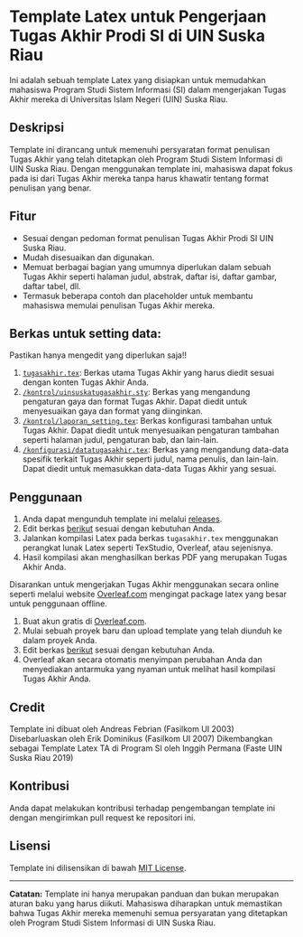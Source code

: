 # Template Latex untuk Pengerjaan Tugas Akhir Prodi SI di UIN Suska Riau

Ini adalah sebuah template Latex yang disiapkan untuk memudahkan mahasiswa Program Studi Sistem Informasi (SI) dalam mengerjakan Tugas Akhir mereka di Universitas Islam Negeri (UIN) Suska Riau.

## Deskripsi

Template ini dirancang untuk memenuhi persyaratan format penulisan Tugas Akhir yang telah ditetapkan oleh Program Studi Sistem Informasi di UIN Suska Riau. Dengan menggunakan template ini, mahasiswa dapat fokus pada isi dari Tugas Akhir mereka tanpa harus khawatir tentang format penulisan yang benar.

## Fitur

- Sesuai dengan pedoman format penulisan Tugas Akhir Prodi SI UIN Suska Riau.
- Mudah disesuaikan dan digunakan.
- Memuat berbagai bagian yang umumnya diperlukan dalam sebuah Tugas Akhir seperti halaman judul, abstrak, daftar isi, daftar gambar, daftar tabel, dll.
- Termasuk beberapa contoh dan placeholder untuk membantu mahasiswa memulai penulisan Tugas Akhir mereka.

## Berkas untuk setting data:
Pastikan hanya mengedit yang diperlukan saja!!
1. [`tugasakhir.tex`](tugasakhir.tex): Berkas utama Tugas Akhir yang harus diedit sesuai dengan konten Tugas Akhir Anda.
2. [`/kontrol/uinsuskatugasakhir.sty`](/kontrol/uinsuskatugasakhir.sty): Berkas yang mengandung pengaturan gaya dan format Tugas Akhir. Dapat diedit untuk menyesuaikan gaya dan format yang diinginkan.
3. [`/kontrol/laporan_setting.tex`](/kontrol/laporan_setting.tex): Berkas konfigurasi tambahan untuk Tugas Akhir. Dapat diedit untuk menyesuaikan pengaturan tambahan seperti halaman judul, pengaturan bab, dan lain-lain.
4. [`/konfigurasi/datatugasakhir.tex`](/konfigurasi/datatugasakhir.tex): Berkas yang mengandung data-data spesifik terkait Tugas Akhir seperti judul, nama penulis, dan lain-lain. Dapat diedit untuk memasukkan data-data Tugas Akhir yang sesuai.

## Penggunaan

1. Anda dapat mengunduh template ini melalui [releases](https://github.com/manMaheri/latextasi/releases/latest).
2. Edit berkas [berikut](https://github.com/manMaheri/latextasi/blob/master/README.md#berkas-untuk-setting-data) sesuai dengan kebutuhan Anda.
3. Jalankan kompilasi Latex pada berkas `tugasakhir.tex` menggunakan perangkat lunak Latex seperti TexStudio, Overleaf, atau sejenisnya.
4. Hasil kompilasi akan menghasilkan berkas PDF yang merupakan Tugas Akhir Anda.

Disarankan untuk mengerjakan Tugas Akhir menggunakan secara online seperti melalui website [Overleaf.com](https://www.overleaf.com/) mengingat package latex yang besar untuk penggunaan offline.

1. Buat akun gratis di [Overleaf.com](https://www.overleaf.com/).
2. Mulai sebuah proyek baru dan upload template yang telah diunduh ke dalam proyek Anda.
3. Edit berkas [berikut](https://github.com/manMaheri/latextasi/blob/master/README.md#berkas-untuk-setting-data) sesuai dengan kebutuhan Anda.
4. Overleaf akan secara otomatis menyimpan perubahan Anda dan menyediakan antarmuka yang nyaman untuk melihat hasil kompilasi Tugas Akhir Anda.

## Credit
Template ini dibuat oleh Andreas Febrian (Fasilkom UI 2003)
Disebarluaskan oleh Erik Dominikus (Fasilkom UI 2007)
Dikembangkan sebagai Template Latex TA di Program SI oleh Inggih Permana (Faste UIN Suska Riau 2019)

## Kontribusi

Anda dapat melakukan kontribusi terhadap pengembangan template ini dengan mengirimkan pull request ke repositori ini.

## Lisensi

Template ini dilisensikan di bawah [MIT License](LICENSE).

---

**Catatan:** Template ini hanya merupakan panduan dan bukan merupakan aturan baku yang harus diikuti. Mahasiswa diharapkan untuk memastikan bahwa Tugas Akhir mereka memenuhi semua persyaratan yang ditetapkan oleh Program Studi Sistem Informasi di UIN Suska Riau.
